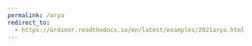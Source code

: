 ```yaml
---
permalink: /arya
redirect_to:
  - https://ordinor.readthedocs.io/en/latest/examples/2021arya.html
---
```

